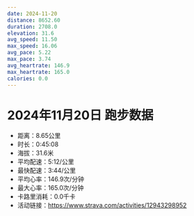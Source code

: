 ```yaml
---
date: 2024-11-20
distance: 8652.60
duration: 2708.0
elevation: 31.6
avg_speed: 11.50
max_speed: 16.06
avg_pace: 5.22
max_pace: 3.74
avg_heartrate: 146.9
max_heartrate: 165.0
calories: 0.0
---
```


# 2024年11月20日 跑步数据

- 距离：8.65公里
- 时长：0:45:08
- 海拔：31.6米
- 平均配速：5:12/公里
- 最快配速：3:44/公里
- 平均心率：146.9次/分钟
- 最大心率：165.0次/分钟
- 卡路里消耗：0.0千卡
- 活动链接：https://www.strava.com/activities/12943298952
